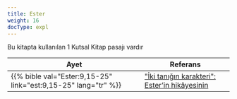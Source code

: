 ```yaml
---
title: Ester
weight: 16
docType: expl
---
```


Bu kitapta kullanılan 1 Kutsal Kitap pasajı vardır

| Ayet | Referans |
|-------|-----------|
| {{% bible val="Ester:9,15-25" link="est:9,15-25" lang="tr" %}} | ["İki tanığın karakteri": Ester’in hikâyesinin](../exampleSite/content/expl/../expl/content/witnesses/the-two-witnesses#bdb3) |

